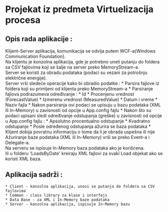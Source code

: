 # Projekat iz predmeta Virtuelizacija procesa

## Opis rada aplikacije :
Klijent-Server aplikacija, komunikacija se odvija putem WCF-a(Windows Communication Foundation). <br/>
Na klijentu je konzolna aplikacija, gde je potrebno uneti putanju do foldera sa CSV fajlovima koji se šalje na server preko MemoryStream-a.<br/>
Server se koristi za obradu podataka (podaci su vezani za potrošnju električne energije).<br/>
Server vrši sledeće operacije kako bi obradio podatke :
    * Parsira fajlove iz foldera koji su primljeni od klijenta preko MemoryStream-a
    * Parsiranje fajlova podrazumeva određivanje :
        * Id
        * Procenjenu vrednost (ForecastValue)
        * Izmerenu vrednost (MeasuredValue)
        * Datum i vreme
        * Naziv fajla
    * Nakon parsiranja ovi podaci se upisuju u bazu podataka (XML ili In-Memory) u zavisnosti od opcije u App.config fajlu
    * Nakon što su podaci upisani sledi određivanje odstupanja (greške) u zavisnosti od opcije u App.config fajlu :
        * Apsolutno procentualno odstupanje
        * Kvadratno odstupanje
    * Posle određenog odstupanja ažurira se baza podataka
    * Klijent dobija povratnu informaciju o tome da li je obrada uspešna ili nije<br/>
Ažuriranje baze podataka (XML ili In-Memory) vrši se preko Event-a i Delegate-a.<br/>
Na serveru se ispisuje In-Memory baza podataka ako je korišćena.<br/>
Ili u folderu 'LoadsByDate' kreiraju XML fajlovi za svaki Load objekat ako se koristi XML baza.


## Aplikacija sadrži :
    * Client - konzolna aplikacija, unosi se putanja do foldera sa CSV fajlovima
    * Common - class library za klase i interfejs
    * Data Base - za XML i In-Memory baze podataka
    * Server - konzolna aplikacija, ispisuje In-Memory bazu